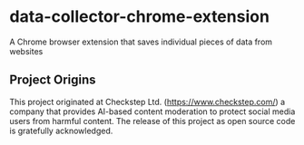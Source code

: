 # data-collector-chrome-extension
A Chrome browser extension that saves individual pieces of data from websites

## Project Origins
This project originated at Checkstep Ltd. (https://www.checkstep.com/) a
company that provides AI-based content moderation to protect social media users
from harmful content. The release of this project as open source code is
gratefully acknowledged.

